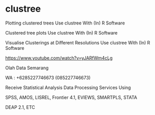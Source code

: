 # clustree
Plotting clustered trees Use clustree With (In) R Software

Clustered tree plots Use clustree With (In) R Software

Visualise Clusterings at Different Resolutions Use clustree With (In) R Software

https://www.youtube.com/watch?v=yJARfWm4cLg

Olah Data Semarang

WA : +6285227746673 (085227746673)

Receive Statistical Analysis Data Processing Services Using

SPSS, AMOS, LISREL, Frontier 4.1, EVIEWS, SMARTPLS, STATA

DEAP 2.1, ETC
